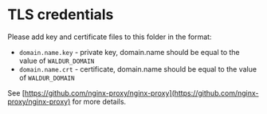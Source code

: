 # TLS credentials

Please add key and certificate files to this folder in the format:

- ``domain.name.key`` - private key, domain.name should be equal to the value of ``WALDUR_DOMAIN``
- ``domain.name.crt`` - certificate, domain.name should be equal to the value of ``WALDUR_DOMAIN``

See [https://github.com/nginx-proxy/nginx-proxy](https://github.com/nginx-proxy/nginx-proxy) for more details.